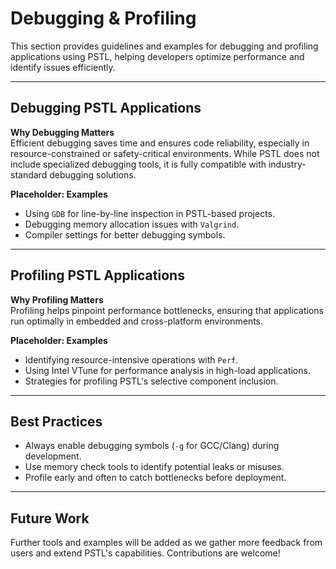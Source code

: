 # Debugging & Profiling  

This section provides guidelines and examples for debugging and profiling applications using PSTL, helping developers optimize performance and identify issues efficiently.  

---

## Debugging PSTL Applications  

**Why Debugging Matters**  
Efficient debugging saves time and ensures code reliability, especially in resource-constrained or safety-critical environments. While PSTL does not include specialized debugging tools, it is fully compatible with industry-standard debugging solutions.  

**Placeholder: Examples**  
- Using `GDB` for line-by-line inspection in PSTL-based projects.  
- Debugging memory allocation issues with `Valgrind`.  
- Compiler settings for better debugging symbols.  

---

## Profiling PSTL Applications  

**Why Profiling Matters**  
Profiling helps pinpoint performance bottlenecks, ensuring that applications run optimally in embedded and cross-platform environments.  

**Placeholder: Examples**  
- Identifying resource-intensive operations with `Perf`.  
- Using Intel VTune for performance analysis in high-load applications.  
- Strategies for profiling PSTL's selective component inclusion.  

---

## Best Practices  

- Always enable debugging symbols (`-g` for GCC/Clang) during development.  
- Use memory check tools to identify potential leaks or misuses.  
- Profile early and often to catch bottlenecks before deployment.  

---

## Future Work  

Further tools and examples will be added as we gather more feedback from users and extend PSTL's capabilities. Contributions are welcome!  
